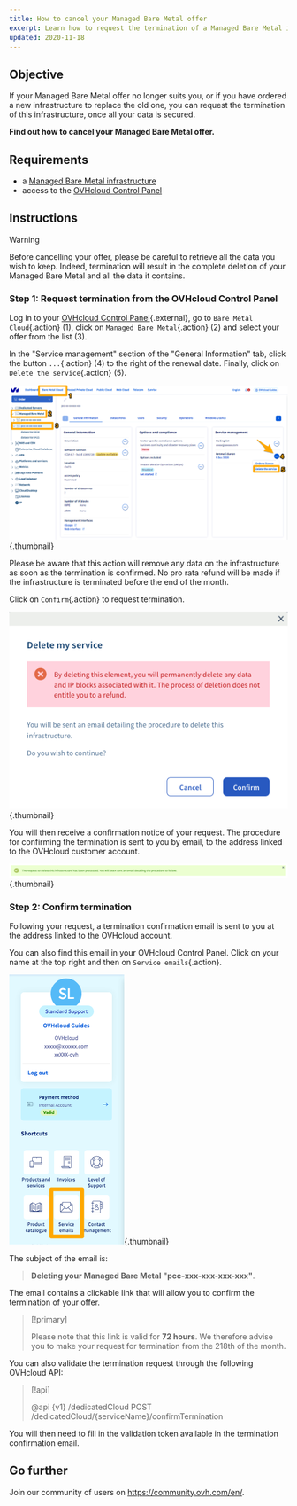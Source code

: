 ```yaml
---
title: How to cancel your Managed Bare Metal offer 
excerpt: Learn how to request the termination of a Managed Bare Metal infrastructure
updated: 2020-11-18
---
```


## Objective

If your Managed Bare Metal offer no longer suits you, or if you have ordered a new infrastructure to replace the old one, you can request the termination of this infrastructure, once all your data is secured.

**Find out how to cancel your Managed Bare Metal offer.** 

## Requirements

- a [Managed Bare Metal infrastructure](https://www.ovhcloud.com/en-sg/managed-bare-metal/)
- access to the [OVHcloud Control Panel](https://ca.ovh.com/auth/?action=gotomanager&from=https://www.ovh.com/sg/&ovhSubsidiary=sg)

## Instructions

>[!warning]
>
> Before cancelling your offer, please be careful to retrieve all the data you wish to keep. Indeed, termination will result in the complete deletion of your Managed Bare Metal and all the data it contains.
>

### Step 1: Request termination from the OVHcloud Control Panel

Log in to your [OVHcloud Control Panel](https://ca.ovh.com/auth/?action=gotomanager&from=https://www.ovh.com/sg/&ovhSubsidiary=sg){.external}, go to `Bare Metal Cloud`{.action} (1), click on `Managed Bare Metal`{.action} (2) and select your offer from the list (3).

In the "Service management" section of the "General Information" tab, click the button `...`{.action} (4) to the right of the renewal date. Finally, click on `Delete the service`{.action} (5).

![Control Panel Cancel](images/resiliation1.png){.thumbnail}

Please be aware that this action will remove any data on the infrastructure as soon as the termination is confirmed. No pro rata refund will be made if the infrastructure is terminated before the end of the month.

Click on `Confirm`{.action} to request termination.

![Cancellation validation](images/resiliation2.png){.thumbnail}

You will then receive a confirmation notice of your request. The procedure for confirming the termination is sent to you by email, to the address linked to the OVHcloud customer account.

![Cancellation validation](images/resiliation3.png){.thumbnail}

### Step 2: Confirm termination

Following your request, a termination confirmation email is sent to you at the address linked to the OVHcloud account.

You can also find this email in your OVHcloud Control Panel. Click on your name at the top right and then on `Service emails`{.action}.

![Cancellation validation](images/resiliation4.png){.thumbnail}

The subject of the email is:

> **Deleting your Managed Bare Metal "pcc-xxx-xxx-xxx-xxx"**.

The email contains a clickable link that will allow you to confirm the termination of your offer.

> [!primary]
>
> Please note that this link is valid for **72 hours**. We therefore advise you to make your request for termination from the 218th of the month.
>

You can also validate the termination request through the following OVHcloud API:

> [!api]
>
> @api {v1} /dedicatedCloud POST /dedicatedCloud/{serviceName}/confirmTermination
>

You will then need to fill in the validation token available in the termination confirmation email.

## Go further

Join our community of users on <https://community.ovh.com/en/>.
